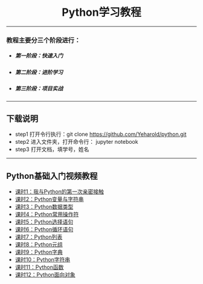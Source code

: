 # <center>Python学习教程
---------
### 教程主要分三个阶段进行：
* ##### 第一阶段：快速入门
* ##### 第二阶段：进阶学习
* ##### 第三阶段：项目实战
----------
## 下载说明
- step1 打开令行执行：git clone https://github.com/Yeharold/python.git
- step2 进入文件夹，打开命令行： jupyter notebook
- step3 打开文档，填学号，姓名
----
## Python基础入门视频教程
- [课时1：我与Python的第一次亲密接触](https://study.163.com/course/courseLearn.htm?courseId=378003#/learn/video?lessonId=495018&courseId=378003)
- [课时2：Python变量与字符串](https://study.163.com/course/courseLearn.htm?courseId=378003#/learn/video?lessonId=495021&courseId=378003)
- [课时3：Python数据类型](https://study.163.com/course/courseLearn.htm?courseId=378003#/learn/video?lessonId=493030&courseId=378003)
- [课时4：Python常用操作符](https://study.163.com/course/courseLearn.htm?courseId=378003#/learn/video?lessonId=493031&courseId=378003)
- [课时5：Python选择语句](https://study.163.com/course/courseLearn.htm?courseId=378003#/learn/video?lessonId=495050&courseId=378003)
- [课时6：Python循环语句](https://study.163.com/course/courseLearn.htm?courseId=378003#/learn/video?lessonId=495051&courseId=378003)
- [课时7：Python列表](https://study.163.com/course/courseLearn.htm?courseId=378003#/learn/video?lessonId=498025&courseId=378003)
- [课时8：Python元组](https://study.163.com/course/courseLearn.htm?courseId=378003#/learn/video?lessonId=503229&courseId=378003)
- [课时9：Python字典](https://study.163.com/course/courseLearn.htm?courseId=378003#/learn/video?lessonId=745182&courseId=378003)
- [课时10：Python字符串](https://study.163.com/course/courseLearn.htm?courseId=378003#/learn/video?lessonId=502217&courseId=378003)
- [课时11：Python函数](https://study.163.com/course/courseLearn.htm?courseId=378003#/learn/video?lessonId=650035&courseId=378003)
- [课时12：Python面向对象](https://study.163.com/course/courseLearn.htm?courseId=378003#/learn/video?lessonId=877123&courseId=378003)
